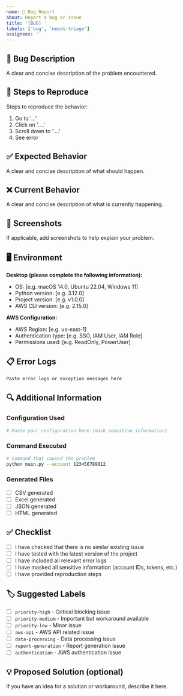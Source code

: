 ```yaml
---
name: 🐛 Bug Report
about: Report a bug or issue
title: '[BUG] '
labels: ['bug', 'needs-triage']
assignees: ''
---
```


## 🐛 Bug Description

A clear and concise description of the problem encountered.

## 🔄 Steps to Reproduce

Steps to reproduce the behavior:

1. Go to '...'
2. Click on '....'
3. Scroll down to '....'
4. See error

## ✅ Expected Behavior

A clear and concise description of what should happen.

## ❌ Current Behavior

A clear and concise description of what is currently happening.

## 📸 Screenshots

If applicable, add screenshots to help explain your problem.

## 🖥️ Environment

**Desktop (please complete the following information):**
- OS: [e.g. macOS 14.0, Ubuntu 22.04, Windows 11]
- Python version: [e.g. 3.12.0]
- Project version: [e.g. v1.0.0]
- AWS CLI version: [e.g. 2.15.0]

**AWS Configuration:**
- AWS Region: [e.g. us-east-1]
- Authentication type: [e.g. SSO, IAM User, IAM Role]
- Permissions used: [e.g. ReadOnly, PowerUser]

## 📋 Error Logs

```
Paste error logs or exception messages here
```

## 🔍 Additional Information

### Configuration Used
```yaml
# Paste your configuration here (mask sensitive information)
```

### Command Executed
```bash
# Command that caused the problem
python main.py --account 123456789012
```

### Generated Files
- [ ] CSV generated
- [ ] Excel generated
- [ ] JSON generated
- [ ] HTML generated

## ✅ Checklist

- [ ] I have checked that there is no similar existing issue
- [ ] I have tested with the latest version of the project
- [ ] I have included all relevant error logs
- [ ] I have masked all sensitive information (account IDs, tokens, etc.)
- [ ] I have provided reproduction steps

## 🏷️ Suggested Labels

- [ ] `priority-high` - Critical blocking issue
- [ ] `priority-medium` - Important but workaround available
- [ ] `priority-low` - Minor issue
- [ ] `aws-api` - AWS API related issue
- [ ] `data-processing` - Data processing issue
- [ ] `report-generation` - Report generation issue
- [ ] `authentication` - AWS authentication issue

## 💡 Proposed Solution (optional)

If you have an idea for a solution or workaround, describe it here.
